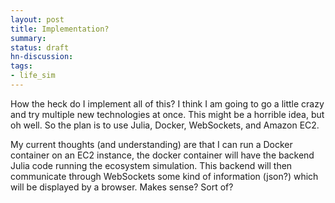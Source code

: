 ```yaml
---
layout: post
title: Implementation?
summary:
status: draft
hn-discussion:
tags:
- life_sim
---
```


How the heck do I implement all of this? I think I am going to go a little crazy and try multiple new technologies at once. This might be a horrible idea, but oh well. So the plan is to use Julia, Docker, WebSockets, and Amazon EC2.

My current thoughts (and understanding) are that I can run a Docker container on an EC2 instance, the docker container will have the backend Julia code running the ecosystem simulation. This backend will then communicate through WebSockets some kind of information (json?) which will be displayed by a browser. Makes sense? Sort of?


